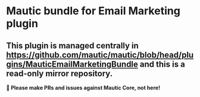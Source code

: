 # Mautic bundle for Email Marketing plugin

## This plugin is managed centrally in https://github.com/mautic/mautic/blob/head/plugins/MauticEmailMarketingBundle and this is a read-only mirror repository.

**📣 Please make PRs and issues against Mautic Core, not here!**